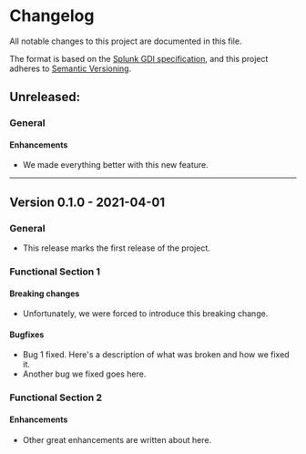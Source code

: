 # Changelog

All notable changes to this project are documented in this file.

The format is based on the [Splunk GDI specification](https://github.com/signalfx/gdi-specification/blob/f70eda04ec15685f892edc4b8f05bed557d20206/docs/repository.md#required-files),
and this project adheres to [Semantic Versioning](https://semver.org/spec/v2.0.0.html).

## Unreleased:

### General

#### Enhancements

- We made everything better with this new feature.

---

## Version 0.1.0 - 2021-04-01

### General

- This release marks the first release of the project.

### Functional Section 1

#### Breaking changes

- Unfortunately, we were forced to introduce this breaking change.

#### Bugfixes

- Bug 1 fixed. Here's a description of what was broken and how we fixed it.
- Another bug we fixed goes here.

### Functional Section 2

#### Enhancements

- Other great enhancements are written about here.
